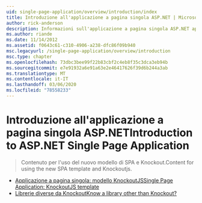 ```yaml
---
uid: single-page-application/overview/introduction/index
title: Introduzione all'applicazione a pagina singola ASP.NET | Microsoft Docs
author: rick-anderson
description: Informazioni sull'applicazione a pagina singola ASP.NET applicazione a pagina singola ASP.NET (SPA) consente di compilare applicazioni che includono significativi interazioni lato client...
ms.author: riande
ms.date: 11/14/2012
ms.assetid: f0643c61-c310-4906-a238-dfc86f09b940
msc.legacyurl: /single-page-application/overview/introduction
msc.type: chapter
ms.openlocfilehash: 73dbc3bee99f22b83cbf2c4eb8f35c3dca3eb94b
ms.sourcegitcommit: e7e91932a6e91a63e2e46417626f39d6b244a3ab
ms.translationtype: MT
ms.contentlocale: it-IT
ms.lasthandoff: 03/06/2020
ms.locfileid: "78558233"
---
```

# <a name="introduction-to-aspnet-single-page-application"></a><span data-ttu-id="bb69a-103">Introduzione all'applicazione a pagina singola ASP.NET</span><span class="sxs-lookup"><span data-stu-id="bb69a-103">Introduction to ASP.NET Single Page Application</span></span>

> <span data-ttu-id="bb69a-104">Contenuto per l'uso del nuovo modello di SPA e Knockout.</span><span class="sxs-lookup"><span data-stu-id="bb69a-104">Content for using the new SPA template and Knockoutjs.</span></span>

- [<span data-ttu-id="bb69a-105">Applicazione a pagina singola: modello KnockoutJS</span><span class="sxs-lookup"><span data-stu-id="bb69a-105">Single Page Application: KnockoutJS template</span></span>](knockoutjs-template.md)
- [<span data-ttu-id="bb69a-106">Librerie diverse da Knockout</span><span class="sxs-lookup"><span data-stu-id="bb69a-106">Know a library other than Knockout?</span></span>](other-libraries.md)
